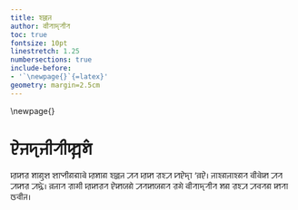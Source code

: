 ```yaml
---
title: ꠁꠎ꠆ꠎꠔ
author: ꠛꠤꠞꠣꠖꠞꠤꠞ 
toc: true
fontsize: 10pt
linestretch: 1.25
numbersections: true
include-before:
- '`\newpage{}`{=latex}'
geometry: margin=2.5cm
---
```


\newpage{}

# ꠄꠔꠖꠔꠤꠞꠤꠇ꠆ꠔꠝ꠆

ꠢꠇꠟ ꠝꠣꠘꠥꠡ ꠡꠣꠗꠤꠘꠜꠣꠛꠦ ꠢꠝꠣꠘ ꠁꠎ꠆ꠎꠔ ꠀꠞ ꠢꠇ ꠟꠁꠀ ꠙꠄꠖꠣ ‘ꠅꠄ। ꠔꠣꠁꠘꠔꠣꠁꠘꠞ ꠛꠤꠛꠦꠇ ꠀꠞ ꠀꠇꠟ ꠀꠍꠦ। ꠅꠔꠣꠞ ꠟꠣꠉꠤ ꠢꠇꠟꠞ ꠄꠇꠎꠘꠦ ꠀꠞꠇꠎꠘꠞ ꠟꠉꠦ ꠛꠤꠞꠣꠖꠞꠤꠞ ꠝꠘ ꠟꠁꠀ ꠀꠌꠞꠘ ꠇꠞꠣ ꠃꠌꠤꠔ।